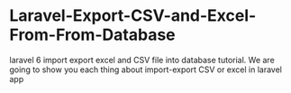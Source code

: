 # Laravel-Export-CSV-and-Excel-From-From-Database
laravel 6 import export excel and CSV file into database tutorial. We are going to show you each thing about import-export CSV or excel in laravel app
